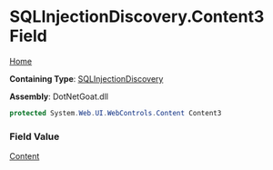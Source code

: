 # SQLInjectionDiscovery\.Content3 Field

[Home](../../../../../README.md)

**Containing Type**: [SQLInjectionDiscovery](../README.md)

**Assembly**: DotNetGoat\.dll

```csharp
protected System.Web.UI.WebControls.Content Content3
```

### Field Value

[Content](https://docs.microsoft.com/en-us/dotnet/api/system.web.ui.webcontrols.content)

